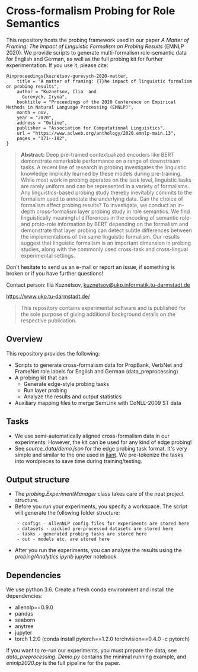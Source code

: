 # Cross-formalism Probing for Role Semantics

This repository hosts the probing framework used in our paper _A Matter of Framing: The Impact of Linguistic Formalism on Probing Results_ (EMNLP 2020).
We provide scripts to generate multi-formalism role-semantic data for English and German, as well as the full probing kit for further experimentation.
If you use it, please cite:

```
@inproceedings{kuznetsov-gurevych-2020-matter,
    title = "A matter of framing: {T}he impact of linguistic formalism on probing results",
    author = "Kuznetsov, Ilia  and
      Gurevych, Iryna",
    booktitle = "Proceedings of the 2020 Conference on Empirical Methods in Natural Language Processing (EMNLP)",
    month = nov,
    year = "2020",
    address = "Online",
    publisher = "Association for Computational Linguistics",
    url = "https://www.aclweb.org/anthology/2020.emnlp-main.13",
    pages = "171--182",
}
```

> **Abstract:** Deep pre-trained contextualized encoders like BERT demonstrate remarkable performance on a range of downstream tasks. A recent line of research in probing investigates the linguistic knowledge implicitly learned by these models during pre-training. While most work in probing operates on the task level, linguistic tasks are rarely uniform and can be represented in a variety of formalisms. Any linguistics-based probing study thereby inevitably commits to the formalism used to annotate the underlying data. Can the choice of formalism affect probing results? To investigate, we conduct an in-depth cross-formalism layer probing study in role semantics. We find linguistically meaningful differences in the encoding of semantic role- and proto-role information by BERT depending on the formalism and demonstrate that layer probing can detect subtle differences between the implementations of the same linguistic formalism. Our results suggest that linguistic formalism is an important dimension in probing studies, along with the commonly used cross-task and cross-lingual experimental settings.

Don't hesitate to send us an e-mail or report an issue, if something is broken or if you have further questions!

Contact person: Ilia Kuznetsov, kuznetsov@ukp.informatik.tu-darmstadt.de

https://www.ukp.tu-darmstadt.de/

> This repository contains experimental software and is published for the sole purpose of giving additional background details on the respective publication. 

## Overview

This repository provides the following:
- Scripts to generate cross-formalism data for PropBank, VerbNet and FrameNet role labels for English and German (data_preprocessing)
- A probing kit that can
    - Generate edge-style probing tasks
    - Run layer probing
    - Analyze the results and output statistics
- Auxiliary mapping files to merge SemLink with CoNLL-2009 ST data

## Tasks

- We use semi-automatically aligned cross-formalism data in our experiments. However, the kit can be used for any kind of edge probing!
- See _source_data/demo.json_ for the edge probing task format. It's very simple and similar to the one used in [jiant](https://github.com/nyu-mll/jiant-v1-legacy/tree/master/probing). We pre-tokenize the tasks into wordpieces to save time during training/testing.

## Output structure

- The _probing.ExperimentManager_ class takes care of the neat project structure.
- Before you run your experiments, you specify a workspace. The script will generate the following folder structure:
```
    - configs - AllenNLP config files for experiments are stored here
    - datasets - pickled pre-processed datasets are stored here
    - tasks - generated probing tasks are stored here
    - out - models etc. are stored here
```

- After you run the experiments, you can analyze the results using the _probing/Analytics.ipynb_ jupyter notebook

## Dependencies

We use python 3.6. Create a fresh conda environment and install the dependencies:
- allennlp==0.9.0
- pandas
- seaborn
- anytree
- jupyter
- torch 1.2.0 (conda install pytorch==1.2.0 torchvision==0.4.0 -c pytorch)

If you want to re-run our experiments, you must prepare the data, see _data_preprocessing_.
_Demo.py_ contains the minimal running example, and _emnlp2020.py_ is the full pipeline for the paper.

